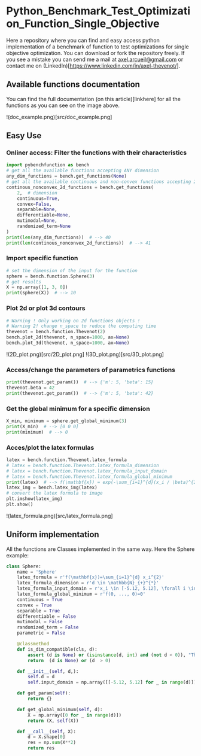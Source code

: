 # Python_Benchmark_Test_Optimization_Function_Single_Objective

Here a repository where you can find and easy access python implementation of a benchmark of function to test optimizations for single objective optimization.
You can download or fork the repository freely. If you see a mistake you can send me a mail at axel.arcueil@gmail.com or contact me on (LinkedIn)[https://www.linkedin.com/in/axel-thevenot/].

## Available functions documentation

You can find the full documentation (on this article)[linkhere] for all the functions as you can see on the image above. 

!(doc_example.png)[src/doc_example.png]

## Easy Use

### Onliner access: Filter the functions with their characteristics

```python
import pybenchfunction as bench
# get all the available functions accepting ANY dimension
any_dim_functions = bench.get_functions(None)
# get all the available continuous and non-convex functions accepting 2D
continous_nonconvex_2d_functions = bench.get_functions(
    2,  # dimension
    continuous=True,
    convex=False,
    separable=None,
    differentiable=None,
    mutimodal=None,
    randomized_term=None
)
print(len(any_dim_functions))  # --> 40
print(len(continous_nonconvex_2d_functions))  # --> 41
```

### Import specific function


```python
# set the dimension of the input for the function
sphere = bench.function.Sphere(3)
# get results
X = np.array([1, 3, 0])
print(sphere(X))  # --> 10
```

### Plot 2d or plot 3d contours

```python
# Warning ! Only working on 2d functions objects !
# Warning 2! change n_space to reduce the computing time
thevenot = bench.function.Thevenot(2)
bench.plot_2d(thevenot, n_space=1000, ax=None)
bench.plot_3d(thevenot, n_space=1000, ax=None)
```
!(2D_plot.png)[src/2D_plot.png]
!(3D_plot.png)[src/3D_plot.png]

### Access/change the parameters of parametrics functions

```python
print(thevenot.get_param())  # --> {'m': 5, 'beta': 15}
thevenot.beta = 42
print(thevenot.get_param())  # --> {'m': 5, 'beta': 42}
```

### Get the global minimum for a specific dimension

```python
X_min, minimum = sphere.get_global_minimum(3)
print(X_min)  # --> [0 0 0]
print(minimum)  # --> 0
```

### Acces/plot the latex formulas

```python
latex = bench.function.Thevenot.latex_formula
# latex = bench.function.Thevenot.latex_formula_dimension
# latex = bench.function.Thevenot.latex_formula_input_domain
# latex = bench.function.Thevenot.latex_formula_global_minimum
print(latex)  # --> f(\mathbf{x}) = exp(-\sum_{i=1}^{d}(x_i / \beta)^{2m}) - 2exp(-\prod_{i=1}^{d}x_i^2) \prod_{i=1}^{d}cos^ 2(x_i)
latex_img = bench.latex_img(latex)
# convert the latex formula to image
plt.imshow(latex_img)
plt.show()
```

!(latex_formula.png)[src/latex_formula.png]

## Uniform implementation

All the functions are Classes implemented in the same way. Here the Sphere example:

```python
class Sphere:
    name = 'Sphere'
    latex_formula = r'f(\mathbf{x})=\sum_{i=1}^{d} x_i^{2}'
    latex_formula_dimension = r'd \in \mathbb{N}_{+}^{*}'
    latex_formula_input_domain = r'x_i \in [-5.12, 5.12], \forall i \in \llbracket 1, d\rrbracket'
    latex_formula_global_minimum = r'f(0, ..., 0)=0'
    continuous = True
    convex = True
    separable = True
    differentiable = False
    mutimodal = False
    randomized_term = False
    parametric = False

    @classmethod
    def is_dim_compatible(cls, d):
        assert (d is None) or (isinstance(d, int) and (not d < 0)), "The dimension d must be None or a positive integer"
        return  (d is None) or (d  > 0)

    def __init__(self, d,):
        self.d = d
        self.input_domain = np.array([[-5.12, 5.12] for _ in range(d)])

    def get_param(self):
        return {}

    def get_global_minimum(self, d):
        X = np.array([0 for _ in range(d)])
        return (X, self(X))

    def __call__(self, X):
        d = X.shape[0]
        res = np.sum(X**2)
        return res
```

